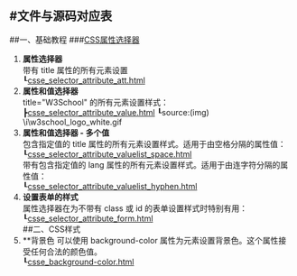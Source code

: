 #文件与源码对应表
-----------------
##一、基础教程
###[CSS属性选择器](http://www.w3school.com.cn/css/css_syntax_attribute_selector.asp)  
1. **属性选择器**  
带有 title 属性的所有元素设置  
┖[csse_selector_attribute_att.html](Base/csse_selector_attribute_att.html)
2.  **属性和值选择器**  
title="W3School" 的所有元素设置样式：  
┣[csse_selector_attribute_value.html](Base/csse_selector_attribute_value.html)
┖source:(img) \i\w3school_logo_white.gif
3. **属性和值选择器 - 多个值**  
包含指定值的 title 属性的所有元素设置样式。适用于由空格分隔的属性值：  
┖[csse_selector_attribute_valuelist_space.html](Base/csse_selector_attribute_valuelist_space.html)  
带有包含指定值的 lang 属性的所有元素设置样式。适用于由连字符分隔的属性值：  
┖[csse_selector_attribute_valuelist_hyphen.html](Base/csse_selector_attribute_valuelist_hyphen.html)
4. **设置表单的样式**  
属性选择器在为不带有 class 或 id 的表单设置样式时特别有用：  
┖[csse_selector_attribute_form.html](Base/csse_selector_attribute_form.html)  
##二、CSS样式
1. **背景色
可以使用 background-color 属性为元素设置背景色。这个属性接受任何合法的颜色值。  
┖[csse_background-color.html](Style/csse_background-color.html)
